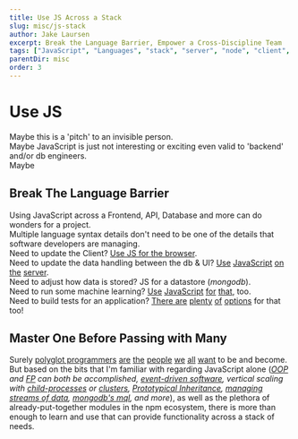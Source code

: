 ```yaml
---
title: Use JS Across a Stack
slug: misc/js-stack
author: Jake Laursen
excerpt: Break the Language Barrier, Empower a Cross-Discipline Team
tags: ["JavaScript", "Languages", "stack", "server", "node", "client", "Database", "Mongo"]
parentDir: misc
order: 3
---
```


# Use JS

Maybe this is a 'pitch' to an invisible person.  
Maybe JavaScript is just not interesting or exciting even valid to 'backend' and/or db engineers.  
Maybe

## Break The Language Barrier

Using JavaScript across a Frontend, API, Database and more can do wonders for a project.  
Multiple language syntax details don't need to be one of the details that software developers are managing.  
Need to update the Client? [Use JS for the browser](https://developer.mozilla.org/en-US/docs/Web/JavaScript).  
Need to update the data handling between the db & UI? [Use](https://nodejs.org/en/) [JavaScript](https://graphql.org/graphql-js/) [on](https://socket.io/) [the](https://expressjs.com/) [server](https://hapi.dev/).  
Need to adjust how data is stored? JS for a datastore (_mongodb_).  
Need to run some machine learning? [Use](https://www.tensorflow.org/js) [JavaScript](https://ml5js.org/) [for](http://caza.la/synaptic/#/) [that](https://brain.js.org/#/), too.  
Need to build tests for an application? [There are](https://jestjs.io/) [plenty](https://mochajs.org/) [of](https://www.cypress.io/) [options](https://github.com/puppeteer/puppeteer) for that too!

## Master One Before Passing with Many

Surely [polyglot programmers](https://www.stxnext.com/blog/polyglot-programming/) [are](https://www.computerworld.com/article/2467812/polyglot-programming----development-in-multiple-languages.html) [the](https://hub.packtpub.com/polyglot-programming-allows-developers-to-choose-the-right-language-to-solve-tough-engineering-problems/) [people](https://cult.honeypot.io/reads/become-a-polyglot-developer/#:~:text=Polyglot%20programming%20is%20generally%20defined,available%20in%20a%20single%20language.%E2%80%9D) [we](https://deanwampler.github.io/polyglotprogramming/) [all](https://medium.com/@guestposts_92864/what-is-a-polyglot-programmer-and-why-you-should-become-one-e5629bf720c2) [want](https://levelup.gitconnected.com/how-to-become-a-polyglot-programmer-fff48562e708) to be and become. But based on the bits that I'm familiar with regarding JavaScript alone (_[OOP](https://developer.mozilla.org/en-US/docs/Learn/JavaScript/Objects/Object-oriented_JS) and [FP](https://www.oreilly.com/library/view/functional-javascript/9781449360757/) can both be accomplished, [event-driven software](https://nodejs.org/api/events.html), vertical scaling with [child-processes](https://nodejs.org/api/child_process.html) or [clusters](https://nodejs.org/api/cluster.html), [Prototypical Inheritance](https://developer.mozilla.org/en-US/docs/Web/JavaScript/Inheritance_and_the_prototype_chain), [managing streams of data](https://nodejs.org/api/stream.html), [mongodb's mql](https://docs.mongodb.com/manual/introduction/), and more_), as well as the plethora of already-put-together modules in the npm ecosystem, there is more than enough to learn and use that can provide functionality across a stack of needs.
